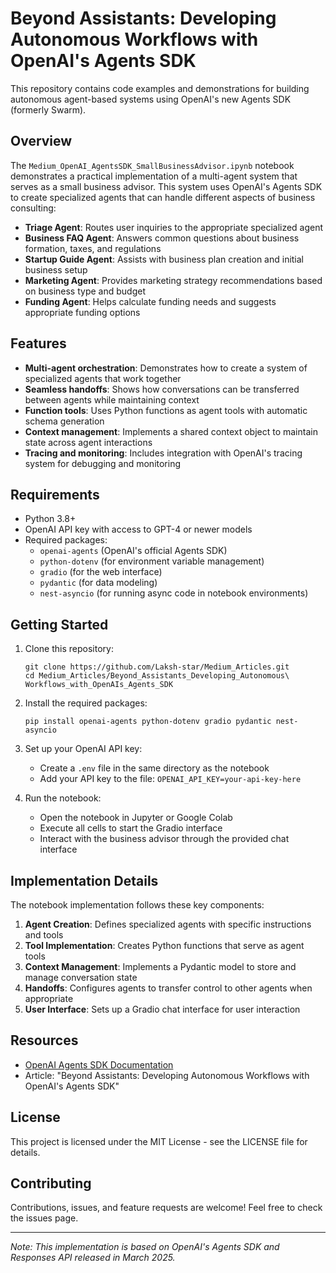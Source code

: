 # Beyond Assistants: Developing Autonomous Workflows with OpenAI's Agents SDK

This repository contains code examples and demonstrations for building autonomous agent-based systems using OpenAI's new Agents SDK (formerly Swarm).

## Overview

The `Medium_OpenAI_AgentsSDK_SmallBusinessAdvisor.ipynb` notebook demonstrates a practical implementation of a multi-agent system that serves as a small business advisor. This system uses OpenAI's Agents SDK to create specialized agents that can handle different aspects of business consulting:

- **Triage Agent**: Routes user inquiries to the appropriate specialized agent
- **Business FAQ Agent**: Answers common questions about business formation, taxes, and regulations
- **Startup Guide Agent**: Assists with business plan creation and initial business setup
- **Marketing Agent**: Provides marketing strategy recommendations based on business type and budget
- **Funding Agent**: Helps calculate funding needs and suggests appropriate funding options

## Features

- **Multi-agent orchestration**: Demonstrates how to create a system of specialized agents that work together
- **Seamless handoffs**: Shows how conversations can be transferred between agents while maintaining context
- **Function tools**: Uses Python functions as agent tools with automatic schema generation
- **Context management**: Implements a shared context object to maintain state across agent interactions
- **Tracing and monitoring**: Includes integration with OpenAI's tracing system for debugging and monitoring

## Requirements

- Python 3.8+
- OpenAI API key with access to GPT-4 or newer models
- Required packages:
  - `openai-agents` (OpenAI's official Agents SDK)
  - `python-dotenv` (for environment variable management)
  - `gradio` (for the web interface)
  - `pydantic` (for data modeling)
  - `nest-asyncio` (for running async code in notebook environments)

## Getting Started

1. Clone this repository:
   ```
   git clone https://github.com/Laksh-star/Medium_Articles.git
   cd Medium_Articles/Beyond_Assistants_Developing_Autonomous\ Workflows_with_OpenAIs_Agents_SDK
   ```

2. Install the required packages:
   ```
   pip install openai-agents python-dotenv gradio pydantic nest-asyncio
   ```

3. Set up your OpenAI API key:
   - Create a `.env` file in the same directory as the notebook
   - Add your API key to the file: `OPENAI_API_KEY=your-api-key-here`

4. Run the notebook:
   - Open the notebook in Jupyter or Google Colab
   - Execute all cells to start the Gradio interface
   - Interact with the business advisor through the provided chat interface

## Implementation Details

The notebook implementation follows these key components:

1. **Agent Creation**: Defines specialized agents with specific instructions and tools
2. **Tool Implementation**: Creates Python functions that serve as agent tools
3. **Context Management**: Implements a Pydantic model to store and manage conversation state
4. **Handoffs**: Configures agents to transfer control to other agents when appropriate
5. **User Interface**: Sets up a Gradio chat interface for user interaction

## Resources

- [OpenAI Agents SDK Documentation](https://github.com/openai/openai-agents-python)
- Article: "Beyond Assistants: Developing Autonomous Workflows with OpenAI's Agents SDK"

## License

This project is licensed under the MIT License - see the LICENSE file for details.

## Contributing

Contributions, issues, and feature requests are welcome! Feel free to check the issues page.

---

*Note: This implementation is based on OpenAI's Agents SDK and Responses API released in March 2025.*

